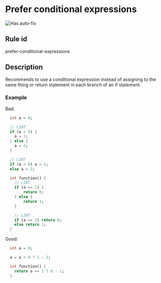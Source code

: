 # Prefer conditional expressions

![Has auto-fix](https://img.shields.io/badge/-has%20auto--fix-success)

## Rule id

prefer-conditional-expressions

## Description

Recommends to use a conditional expression instead of assigning to the same thing or return statement in each branch of an if statement.

### Example

Bad:

```dart
  int a = 0;

  // LINT
  if (a > 0) {
    a = 1;
  } else {
    a = 2;
  }

  // LINT
  if (a > 0) a = 1;
  else a = 2;

  int function() {
    // LINT
    if (a == 1) {
        return 0;
    } else {
        return 1;
    }

    // LINT
    if (a == 2) return 0;
    else return 1;
  }
```

Good:

```dart
  int a = 0;

  a = a > 0 ? 1 : 2;

  int function() {
    return a == 2 ? 0 : 1;
  }
```
